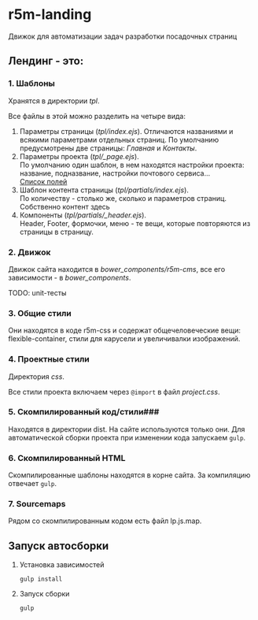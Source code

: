 # r5m-landing

Движок для автоматизации задач разработки посадочных страниц

## Лендинг - это: ##

### 1. Шаблоны ###
Хранятся в директории *tpl*.

Все файлы в этой можно разделить на четыре вида:

1. Параметры страницы (*tpl/index.ejs*).
   Отличаются названиями и всякими параметрами отдельных страниц. По умолчанию предусмотрены две страницы: *Главная* и *Контакты*.
2. Параметры проекта (*tpl/_page.ejs*).  
   По умолчанию один шаблон, в нем находятся настройки проекта: название, подназвание, настройки почтового сервиса...  
   [Список полей](tpl.md)
3. Шаблон контента страницы (*tpl/partials/index.ejs*).  
   По количеству - столько же, сколько и параметров страниц. Собственно контент здесь
4. Компоненты (*tpl/partials/_header.ejs*).  
   Header, Footer, формочки, меню - те вещи, которые повторяются из страницы в страницу.

### 2. Движок ###
Движок сайта находится в *bower_components/r5m-cms*, все его зависимости - в *bower_components*.

TODO: unit-тесты

### 3. Общие стили ###
Они находятся в коде r5m-css и содержат общечеловеческие вещи: flexible-container, стили для карусели и увеличивалки изображений.

### 4. Проектные стили ###
Директория *css*.

Все стили проекта включаем через ```@import``` в файл *project.css*.

### 5. Скомпилированный код/стили###
Находятся в директории dist. На сайте используются только они. Для автоматической сборки проекта при изменении кода запускаем ```gulp```.

### 6. Скомпилированный HTML ###
Скомпилированные шаблоны находятся в корне сайта. За компиляцию отвечает ```gulp```.

### 7. Sourcemaps ###
Рядом со скомпилированным кодом есть файл lp.js.map.

## Запуск автосборки ##

1. Установка зависимостей  
   ```
   gulp install
   ```
2. Запуск сборки  
   ```
   gulp
   ```
